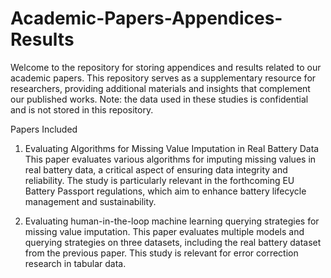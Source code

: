 # Academic-Papers-Appendices-Results
Welcome to the repository for storing appendices and results related to our academic papers. This repository serves as a supplementary resource for researchers, providing additional materials and insights that complement our published works. Note: the data used in these studies is confidential and is not stored in this repository.

Papers Included
1. Evaluating Algorithms for Missing Value Imputation in Real Battery Data
This paper evaluates various algorithms for imputing missing values in real battery data, a critical aspect of ensuring data integrity and reliability. The study is particularly relevant in the forthcoming EU Battery Passport regulations, which aim to enhance battery lifecycle management and sustainability.

2. Evaluating human-in-the-loop machine learning querying strategies for missing value imputation.
This paper evaluates multiple models and querying strategies on three datasets, including the real battery dataset from the previous paper. This study is relevant for error correction research in tabular data.
